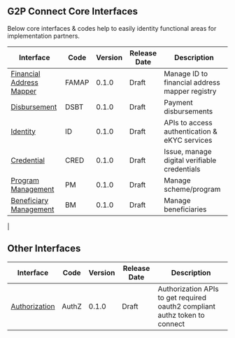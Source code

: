 ## G2P Connect Core Interfaces 

Below core interfaces & codes help to easily identity functional areas for implementation partners. 

| Interface | Code | Version | Release Date | Description | 
| --------- | -------------- | ------- | ------------ | ----------- |
| [Financial Address Mapper](./FinancialAddressMapper.md) | FAMAP | 0.1.0 | Draft | Manage ID to financial address mapper registry | 
| [Disbursement](./Disbursement.md) | DSBT | 0.1.0 | Draft | Payment disbursements |
| [Identity ](./Identity.md) | ID | 0.1.0 | Draft | APIs to access authentication & eKYC services |
| [Credential](./Crendential.md) | CRED | 0.1.0 | Draft | Issue, manage digital verifiable credentials 
| [Program Management](./ProgramManagement.md) | PM | 0.1.0 | Draft | Manage scheme/program | 
| [Beneficiary Management](./BeneficiaryManagement.md) | BM | 0.1.0 | Draft | Manage beneficiaries |
| 

## Other Interfaces  

| Interface | Code | Version | Release Date | Description | 
| --------- | -------------- | ------- | ------------ | ----------- |
| [Authorization](./Authorization.md) | AuthZ | 0.1.0 |Draft | Authorization APIs to get required oauth2 compliant authz token to connect | 